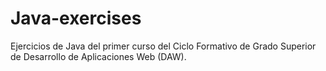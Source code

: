 # Java-exercises

Ejercicios de Java del primer curso del Ciclo Formativo de Grado Superior de Desarrollo de Aplicaciones Web (DAW).
